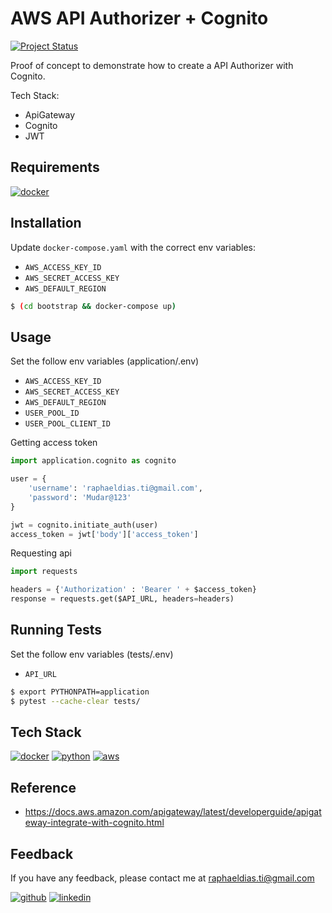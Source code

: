 # AWS API Authorizer + Cognito

[![Project Status](https://img.shields.io/static/v1?label=project%20status&message=complete&color=success&style=flat-square)](#)

Proof of concept to demonstrate how to create a API Authorizer with Cognito.

Tech Stack:
- ApiGateway
- Cognito
- JWT


## Requirements

[![docker](https://img.shields.io/badge/Docker-2CA5E0?style=for-the-badge&logo=docker&logoColor=white)](https://www.docker.com/)


## Installation

Update `docker-compose.yaml` with the correct env variables: 
- `AWS_ACCESS_KEY_ID`
- `AWS_SECRET_ACCESS_KEY`
- `AWS_DEFAULT_REGION`

```bash
$ (cd bootstrap && docker-compose up)
```

 
## Usage

Set the follow env variables (application/.env)  
- `AWS_ACCESS_KEY_ID`
- `AWS_SECRET_ACCESS_KEY`
- `AWS_DEFAULT_REGION`
- `USER_POOL_ID`
- `USER_POOL_CLIENT_ID`

Getting access token

```python
import application.cognito as cognito

user = {
    'username': 'raphaeldias.ti@gmail.com',
    'password': 'Mudar@123'
}

jwt = cognito.initiate_auth(user)
access_token = jwt['body']['access_token'] 
```

Requesting api

```python
import requests

headers = {'Authorization' : 'Bearer ' + $access_token}
response = requests.get($API_URL, headers=headers)
```


## Running Tests

Set the follow env variables (tests/.env)  
- `API_URL`

```bash
$ export PYTHONPATH=application 
$ pytest --cache-clear tests/
```

## Tech Stack

[![docker](https://img.shields.io/badge/Docker-2CA5E0?style=for-the-badge&logo=docker&logoColor=white)](https://www.docker.com/)
[![python](https://img.shields.io/badge/Python-FFD43B?style=for-the-badge&logo=python&logoColor=blue)](https://www.python.org/)
[![aws](https://img.shields.io/badge/Amazon_AWS-FF9900?style=for-the-badge&logo=amazonaws&logoColor=white)](https://aws.amazon.com/)


## Reference

- https://docs.aws.amazon.com/apigateway/latest/developerguide/apigateway-integrate-with-cognito.html


## Feedback


If you have any feedback, please contact me at raphaeldias.ti@gmail.com

[![github](https://img.shields.io/badge/GitHub-100000?style=for-the-badge&logo=github&logoColor=white)](https://github.com/raphaelbh)
[![linkedin](https://img.shields.io/badge/LinkedIn-0077B5?style=for-the-badge&logo=linkedin&logoColor=white)](https://www.linkedin.com/in/raphaelbh/)